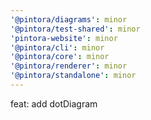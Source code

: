 ```yaml
---
'@pintora/diagrams': minor
'@pintora/test-shared': minor
'pintora-website': minor
'@pintora/cli': minor
'@pintora/core': minor
'@pintora/renderer': minor
'@pintora/standalone': minor
---
```


feat: add dotDiagram
